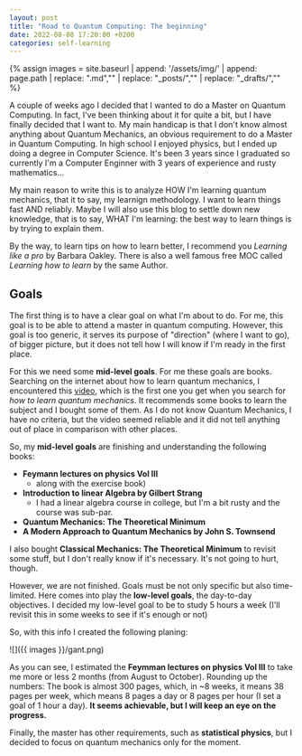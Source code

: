 ```yaml
---
layout: post
title: "Road to Quantum Computing: The beginning"
date: 2022-08-08 17:20:00 +0200
categories: self-learning
---
```


{% assign images = site.baseurl | append: '/assets/img/' | append: page.path | replace: ".md","" | replace: "_posts/","" | replace: "_drafts/","" %}

A couple of weeks ago I decided that I wanted to do a Master on Quantum Computing. In fact, I've been thinking about it for quite a bit, but I have finally decided that I want to. My main handicap is that I don't know almost anything about Quantum Mechanics, an obvious requirement to do a Master in Quantum Computing. In high school I enjoyed physics, but I ended up doing a degree in Computer Science. It's been 3 years since I graduated so currently I'm a Computer Enginner with 3 years of experience and rusty mathematics...

My main reason to write this is to analyze HOW I'm learning quantum mechanics, that it to say, my learnign methodology. I want to learn things fast AND reliably. Maybe I will also use this blog to settle down new knowledge, that is to say, WHAT I'm learning: the best way to learn things is by trying to explain them.

By the way, to learn tips on how to learn better, I recommend you _Learning like a pro_ by Barbara Oakley. There is also a well famous free MOC called _Learning how to learn_ by the same Author.


## Goals

The first thing is to have a clear goal on what I'm about to do. For me, this goal is to be able to attend a master in quantum computing. However, this goal is too generic, it serves its purpose of "direction" (where I want to go), of bigger picture, but it does not tell how I will know if I'm ready in the first place.

For this we need some **mid-level goals**. For me these goals are books. Searching on the internet about how to learn quantum mechanics, I encountered this [video](https://www.youtube.com/watch?v=Rs572Cf4zkk), which is the first one you get when you search for _how to learn quantum mechanics_. It recommends some books to learn the subject and I bought some of them. As I do not know Quantum Mechanics, I have no criteria, but the video seemed reliable and it did not tell anything out of place in comparison with other places.

So, my **mid-level goals** are finishing and understanding the following books:
* **Feymann lectures on physics Vol III**
  * along with the exercise book)
* **Introduction to linear Algebra by Gilbert Strang**
  * I had a linear algebra course in college, but I'm a bit rusty and the course was sub-par.
* **Quantum Mechanics: The Theoretical Minimum**
* **A Modern Approach to Quantum Mechanics by John S. Townsend**

I also bought **Classical Mechanics: The Theoretical Minimum** to revisit some stuff, but I don't really know if it's necessary. It's not going to hurt, though.

However, we are not finished. Goals must be not only specific but also time-limited. Here comes into play the **low-level goals**, the day-to-day objectives. I decided my low-level goal to be to study 5 hours a week (I'll revisit this in some weeks to see if it's enough or not)

So, with this info I created the following planing:

![]({{ images }}/gant.png)

As you can see, I estimated the **Feymman lectures on physics Vol III** to take me more or less 2 months (from August to October). Rounding up the numbers: The book is almost 300 pages, which, in ~8 weeks, it means 38 pages per week, which means 8 pages a day or 8 pages per hour (I set a goal of 1 hour a day). **It seems achievable, but I will keep an eye on the progress.**


Finally, the master has other requirements, such as **statistical physics**, but I decided to focus on quantum mechanics only for the moment.



